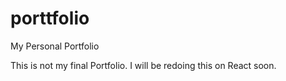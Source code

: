 # porttfolio
My Personal Portfolio

This is not my final Portfolio. I will be redoing this on React soon.

